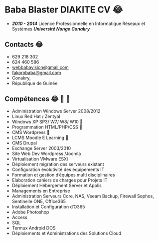 # Baba Blaster DIAKITE CV :joy:
* ***2010 - 2014*** Licence Professionnelle en Informatique Réseaux et Systèmes
***Université Nongo Conakry***

## Contacts :joy:
- 629 218 302 
- 624 460 586
- webbabavision@gmail.com
- fakorobaba@gmail.com
- Conakry,
- République de Guinée


## Compétences :joy: :customs: :100:

* Administration Windows Server 2008/2012
* Linux Red Hat / Zentyal
* Windows XP SP3/ W7/ W8/ W10 :100:
* Programmation HTML/PHP/CSS :100:
* CMS Wordpress :customs:
* LCMS Moodle E Learning :customs:
* CMS Drupal
* Exchange Server 2003/2010
* Site Web Dev Wordpress /Joomla
* Virtualisation VMware ESXi
* Déploiement migration des serveurs existant
* Configuration évolutivité des équipements IT
* Formation et gestion d’équipes multi disciplinaires
* Elaboration cahiers de charges pour Projets IT
* Déploiement Hébergement Server et Applis
* Managements en Entreprise
* Administration Serveurs Core, NAS, Veeam Backup, Firewall Sophos, Sentinelle ONE, Office365
* Installation et Configuration d’O365
* Adobe Photoshop
* Access
* SQL
* Termux Android DOS
* Déploiements et Administrations des Solutions Cloud